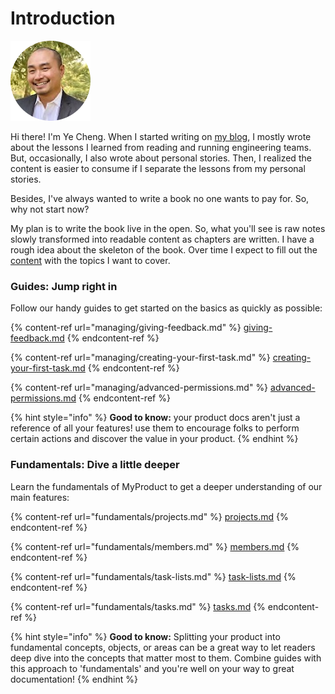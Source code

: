 # Introduction

![](.gitbook/assets/headshot-128x128.png)

Hi there! I'm Ye Cheng. When I started writing on [my blog](https://cyyapye.com), I mostly wrote about the lessons I learned from reading and running engineering teams. But, occasionally, I also wrote about personal stories. Then, I realized the content is easier to consume if I separate the lessons from my personal stories.

Besides, I've always wanted to write a book no one wants to pay for. So, why not start now?

My plan is to write the book live in the open. So, what you'll see is raw notes slowly transformed into readable content as chapters are written. I have a rough idea about the skeleton of the book. Over time I expect to fill out the [content](https://theengineeringhandbook.com/ch) with the topics I want to cover.



### Guides: Jump right in

Follow our handy guides to get started on the basics as quickly as possible:

{% content-ref url="managing/giving-feedback.md" %}
[giving-feedback.md](managing/giving-feedback.md)
{% endcontent-ref %}

{% content-ref url="managing/creating-your-first-task.md" %}
[creating-your-first-task.md](managing/creating-your-first-task.md)
{% endcontent-ref %}

{% content-ref url="managing/advanced-permissions.md" %}
[advanced-permissions.md](managing/advanced-permissions.md)
{% endcontent-ref %}

{% hint style="info" %}
**Good to know:** your product docs aren't just a reference of all your features! use them to encourage folks to perform certain actions and discover the value in your product.
{% endhint %}

### Fundamentals: Dive a little deeper

Learn the fundamentals of MyProduct to get a deeper understanding of our main features:

{% content-ref url="fundamentals/projects.md" %}
[projects.md](fundamentals/projects.md)
{% endcontent-ref %}

{% content-ref url="fundamentals/members.md" %}
[members.md](fundamentals/members.md)
{% endcontent-ref %}

{% content-ref url="fundamentals/task-lists.md" %}
[task-lists.md](fundamentals/task-lists.md)
{% endcontent-ref %}

{% content-ref url="fundamentals/tasks.md" %}
[tasks.md](fundamentals/tasks.md)
{% endcontent-ref %}

{% hint style="info" %}
**Good to know:** Splitting your product into fundamental concepts, objects, or areas can be a great way to let readers deep dive into the concepts that matter most to them. Combine guides with this approach to 'fundamentals' and you're well on your way to great documentation!
{% endhint %}
